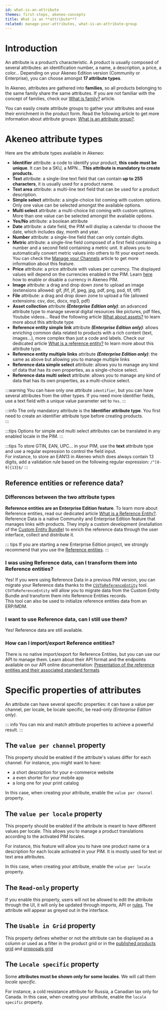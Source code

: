 ```yaml
---
id: what-is-an-attribute
themes: first-steps, akeneo-concepts
title: What is an **attribute**?
related: manage-your-attributes, what-is-an-attribute-group
---
```


# Introduction

An attribute is a product’s characteristic. A product is usually composed of several attributes: an identification number, a name, a description, a price, a color... Depending on your Akeneo Edition version (Community or Enterprise), you can choose amongst **17 attribute types**.

In Akeneo, attributes are gathered into **families**, so all products belonging to the same family share the same attributes. If you are not familiar with the concept of families, check our [What is family?](what-is-a-family.html) article.

You can easily create attribute groups to gather your attributes and ease their enrichment in the product form. Read the following article to get more information about attribute groups: [What is an attribute group?](what-is-an-attribute-group.html).

# Akeneo attribute types

Here are the attribute types available in Akeneo:
- **Identifier** attribute: a code to identify your product, **this code must be unique**. It can be a SKU, a MPN... **This attribute is mandatory to create products.**
- **Text** attribute: a single-line text field that can contain **up to 255 characters**, it is usually used for a product name.
- **Text area** attribute: a multi-line text field that can be used for a product description.
- **Simple select** attribute: a single-choice list coming with custom options. Only one value can be selected amongst the available options.
- **Multi select** attribute: a multi-choice list coming with custom options. More than one value can be selected amongst the available options.
- **Yes/No** attribute: a boolean attribute
- **Date** attribute: a date field, the PIM will display a calendar to choose the date, which includes day, month and year.
- **Number** attribute: a single-line field that can only contain digits.
- **Metric** attribute: a single-line field composed of a first field containing a number and a second field containing a metric unit. It allows you to automatically convert metric values into others to fit your export needs. You can check the [Manage your Channels](manage-your-channels.html#create-a-channel) article to get more information about this feature.
- **Price** attribute: a price attribute with values per currency. The displayed values will depend on the currencies enabled in the PIM. Learn [here](manage-your-currencies.html#enabledisable-a-currency) how to enable or disable a currency in Akeneo PIM.
- **Image** attribute: a drag and drop down zone to upload an image (extensions allowed: gif, jfif, jif, jpeg, jpg, pdf, png, psd, tif, tiff)
- **File** attribute: a drag and drop down zone to upload a file (allowed extensions: csv, doc, docx, mp3, pdf)
- **Asset collection** attribute **_(Enterprise Edition only)_**: an advanced attribute type to manage several digital resources like pictures, pdf files, Youtube videos... Read the following article [What about assets?](what-about-assets.html) to learn more about this attribute type
- **Reference entity simple link** attribute **_(Enterprise Edition only)_**: allows enriching common data related to products with a rich content (text, images...), more complex than just a code and labels. Check our dedicated article [What is a reference entity?](what-about-reference-entities.html) to learn more about this attribute type.
- **Reference entity multiple links** attribute **_(Enterprise Edition only)_**: the same as above but allowing you to manage multiple links
- **Reference data simple select** attribute: allows you to manage any kind of data that has its own properties, as a single-choice select.
- **Reference data multi select** attribute: allows you to manage any kind of data that has its own properties, as a multi-choice select.

:::warning
You can have only one attribute `identifier`, but you can have several attributes from the other types. If you need more identifier fields, use a text field with a unique value parameter set to `Yes`.
:::

:::info
The only mandatory attribute is the **Identifier attribute type**. You first need to create an identifier attribute type before creating products.    
:::

:::tips
Options for simple and multi select attributes can be translated in any enabled locale in the PIM.
:::

:::tips
To store GTIN, EAN, UPC… in your PIM, use the **text** attribute type and use a regular expression to control the field input.  
For instance, to store an EAN13 in Akeneo which does always contain 13 digits, add a validation rule based on the following regular expression: `/^[0-9]{13}$/`
:::

## Reference entities or reference data?

### Differences between the two attribute types

**Reference entities are an Enterprise Edition feature**. To learn more about Reference entities, read our dedicated article [What is a Reference Entity?](what-about-reference-entities.html).  
Reference Data is a native Community and Enterprise Edition feature that manages links with products. They imply a custom development (installation of the [Custom Entity Bundle](https://github.com/akeneo-labs/CustomEntityBundle)) to enrich the reference data through the user interface, collect and distribute it.

::: tips
If you are starting a new Enterprise Edition project, we strongly recommend that you use the [Reference entities](manage-reference-entities.html#create-a-reference-entity).
:::

### I was using Reference data, can I transform them into Reference entities?

Yes! If you were using Reference Data in a previous PIM version, you can migrate your Reference data thanks to the [`CSVToReferenceEntity`](https://github.com/akeneo/CsvToReferenceEntity) tool.  
`CSVToReferenceEntity` will allow you to migrate data from the Custom Entity Bundle and transform them into Reference Entities records.  
This tool can also be used to initialize reference entities data from an ERP/MDM.

### I want to use Reference data, can I still use them?

Yes! Reference data are still available.

### How can I import/export Reference entities?

There is no native import/export for Reference Entities, but you can use our API to manage them. Learn about their API format and the endpoints available on our API online documentation:
[Presentation of the reference entities and their associated standard formats](https://api.akeneo.com/concepts/reference-entities.html#reference-entities)

# Specific properties of attributes

An attribute can have several specific properties: it can have a value per channel, per locale, be locale specific, be read-only _(Enterprise Edition only)_.

::: info
You can mix and match attribute properties to achieve a powerful result.
:::

## The `value per channel` property

This property should be enabled if the attribute's values differ for each channel.
For instance, you might want to have:
- a short description for your e-commerce website
- a even shorter for your mobile app
- a long one for your print catalog

In this case, when creating your attribute, enable the `value per channel` property.

## The `value per locale` property

This property should be enabled if the attribute is meant to have different values per locale. This allows you to manage a product translations according to the activated PIM locales.  

For instance, this feature will allow you to have one product name or a description for each locale activated in your PIM. It is mostly used for text or text area attributes.

In this case, when creating your attribute, enable the `value per locale` property.

## The `Read-only` property

If you enable this property, users will not be allowed to edit the attribute through the UI, it will only be updated through imports, API or [rules](manage-your-rules.html#mainContent). The attribute will appear as greyed out in the interface.

## The `Usable in Grid` property

This property defines whether or not the attribute can be displayed as a column or used as a filter in the product grid or in the [published products grid](how-to-manage-my-publications.html#view-the-published-products) and [proposals grid](review-products-proposals.html#filter-the-proposals)

## The `Locale specific` property

Some **attributes must be shown only for some locales**. We will call them _locale specific_.

For instance, a cold resistance attribute for Russia, a Canadian tax only for Canada.
In this case, when creating your attribute, enable the `locale specific` property.
